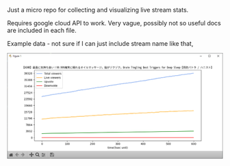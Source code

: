 Just a micro repo for collecting and visualizing live stream stats.

Requires google cloud API to work. Very vague, possibly not so useful docs are included in each file.

Example data - not sure if I can just include stream name like that,

![](demo.png)
